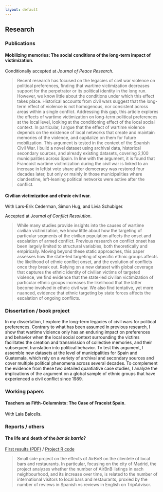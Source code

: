 ```yaml
---
layout: default
---
```


## Research

### Publications

#### Mobilizing memories: The social conditions of the long-term impact of victimization.

Conditionally accepted at *Journal of Peace Research*.

> Recent research has focused on the legacies of civil war violence on political preferences, finding that wartime victimization decreases support for the perpetrator or its political identity in the long run. However, we know little about the conditions under which this effect takes place. Historical accounts from civil wars suggest that the long-term effect of violence is not homogenous, nor consistent across areas within a single conflict. Addressing this gap, this article explores the effects of wartime victimization on long-term political preferences at the local level, looking at the conditioning effect of the local social context. In particular, I argue that the effect of wartime violence depends on the existence of local networks that create and maintain memories of the violence, and capitalize on them for future mobilization. This argument is tested in the context of the Spanish Civil War. I build a novel dataset using archival data, historical secondary sources, and already existing datasets, covering 2,100 municipalities across Spain. In line with the argument, it is found that Francoist wartime victimization during the civil war is linked to an increase in leftist vote share after democracy was restored four decades later, but only or mainly in those municipalities where clandestine, left-leaning political networks were active after the conflict.

#### Civilian victimization and ethnic civil war.

With Lars-Erik Cederman, Simon Hug, and Livia Schubiger.

Accepted at *Journal of Conflict Resolution*.

> While many studies provide insights into the causes of wartime civilian victimization, we know little about how the targeting of particular segments of the civilian population affects the onset and escalation of armed conflict. Previous research on conflict onset has been largely limited to structural variables, both theoretically and empirically. Moving beyond these static approaches, this paper assesses how the state-led targeting of specific ethnic groups affects the likelihood of ethnic conflict onset, and the evolution of conflicts once they break out. Relying on a new dataset with global coverage that captures the ethnic identity of civilian victims of targeted violence, we find evidence that the state-led civilian victimization of particular ethnic groups increases the likelihood that the latter become involved in ethnic civil war. We also find tentative, yet more nuanced, evidence that ethnic targeting by state forces affects the escalation of ongoing conflicts.

### Dissertation / book project

In my dissertation, I explore the long-term legacies of civil wars for political preferences. Contrary to what has been assumed in previous research, I show that wartime violence only has an enduring impact on preferences and behavior when the local social context surrounding the victims facilitates the creation and transmission of collective memories, and their subsequent translation into political behavior. To test this argument, I assemble new datasets at the level of municipalities for Spain and Guatemala, which rely on a variety of archival and secondary sources and cover multiple political phenomena across several decades. To complement the evidence from these two detailed quantiative case studies, I analyze the implications of the argument on a global sample of ethnic groups that have experienced a civil conflict since 1989.

### Working papers

#### Teachers as Fifth-Columnists: The Case of Fracoist Spain.

With Laia Balcells.

### Reports / others

#### The life and death of the *bar de barrio*?

[First results (PDF)](https://github.com/franvillamil/tripadvisor_reviews/raw/master/writing/report.pdf) / [Project R code](https://github.com/franvillamil/tripadvisor_reviews)

> Small side project on the effects of AirBnB on the clientele of local bars and restaurants. In particular, focusing on the city of Madrid, the project analyzes whether the number of AirBnB listings in each neighbourhood, and its increase over time, is related to the number of international visitors to local bars and restaurants, proxied by the number of reviews in Spanish vs reviews in English on TripAdvisor.

